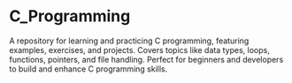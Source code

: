 # C_Programming
A repository for learning and practicing C programming, featuring examples, exercises, and projects. Covers topics like data types, loops, functions, pointers, and file handling. Perfect for beginners and developers to build and enhance C programming skills.
